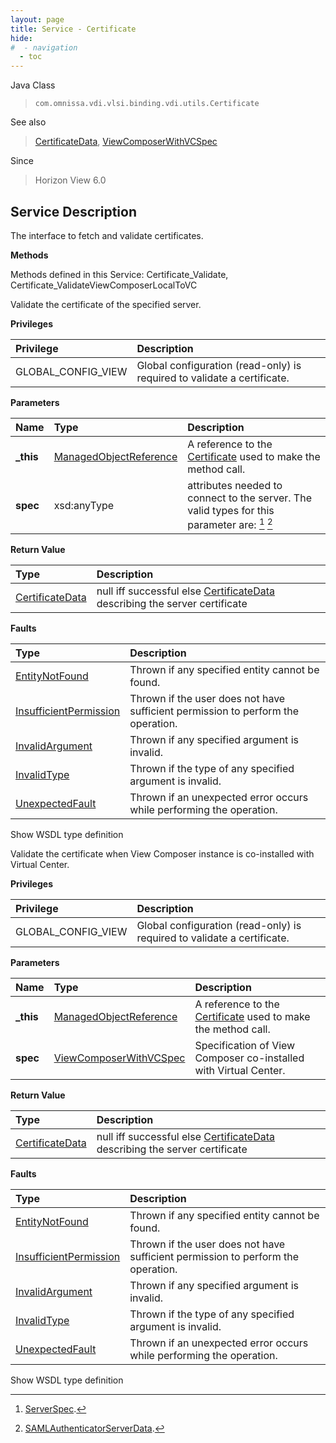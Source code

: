 ```yaml
---
layout: page
title: Service - Certificate
hide:
#  - navigation
  - toc
---
```








Java Class
> `com.omnissa.vdi.vlsi.binding.vdi.utils.Certificate`

See also
> [CertificateData](vdi.utils.Certificate.CertificateData.md), [ViewComposerWithVCSpec](vdi.utils.Certificate.ViewComposerWithVCSpec.md)

Since
> Horizon View 6.0





## Service Description

The interface to fetch and validate certificates.

**Methods**

Methods defined in this Service:
Certificate_Validate, Certificate_ValidateViewComposerLocalToVC




Validate the certificate of the specified server.

**Privileges**

Privilege | Description
:---|:---
GLOBAL_CONFIG_VIEW|  Global configuration (read-only) is required to validate a certificate.



**Parameters**

 Name | Type | Description
:---|:---|:---
**_this**| [ManagedObjectReference](vmodl.ManagedObjectReference.md)|  A reference to the [Certificate](vdi.utils.Certificate.md) used to make the method call.
**spec**|  xsd:anyType|  attributes needed to connect to the server. The valid types for this parameter are: [^225] [^226]






**Return Value**

Type | Description
:---|:---
[CertificateData](vdi.utils.Certificate.CertificateData.md)| null iff successful else [CertificateData](vdi.utils.Certificate.CertificateData.md) describing the server certificate



**Faults**

Type | Description
:---|:---
[EntityNotFound](vdi.fault.EntityNotFound.md)| Thrown if any specified entity cannot be found.
[InsufficientPermission](vdi.fault.InsufficientPermission.md)| Thrown if the user does not have sufficient permission to perform the operation.
[InvalidArgument](vdi.fault.InvalidArgument.md)| Thrown if any specified argument is invalid.
[InvalidType](vdi.fault.InvalidType.md)| Thrown if the type of any specified argument is invalid.
[UnexpectedFault](vdi.fault.UnexpectedFault.md)| Thrown if an unexpected error occurs while performing the operation.

Show WSDL type definition







Validate the certificate when View Composer instance is co-installed with Virtual Center.

**Privileges**

Privilege | Description
:---|:---
GLOBAL_CONFIG_VIEW|  Global configuration (read-only) is required to validate a certificate.



**Parameters**

 Name | Type | Description
:---|:---|:---
**_this**| [ManagedObjectReference](vmodl.ManagedObjectReference.md)|  A reference to the [Certificate](vdi.utils.Certificate.md) used to make the method call.
**spec**| [ViewComposerWithVCSpec](vdi.utils.Certificate.ViewComposerWithVCSpec.md)|  Specification of View Composer co-installed with Virtual Center.




**Return Value**

Type | Description
:---|:---
[CertificateData](vdi.utils.Certificate.CertificateData.md)| null iff successful else [CertificateData](vdi.utils.Certificate.CertificateData.md) describing the server certificate



**Faults**

Type | Description
:---|:---
[EntityNotFound](vdi.fault.EntityNotFound.md)| Thrown if any specified entity cannot be found.
[InsufficientPermission](vdi.fault.InsufficientPermission.md)| Thrown if the user does not have sufficient permission to perform the operation.
[InvalidArgument](vdi.fault.InvalidArgument.md)| Thrown if any specified argument is invalid.
[InvalidType](vdi.fault.InvalidType.md)| Thrown if the type of any specified argument is invalid.
[UnexpectedFault](vdi.fault.UnexpectedFault.md)| Thrown if an unexpected error occurs while performing the operation.

Show WSDL type definition












 


[^225]: [ServerSpec](vdi.utils.Certificate.ServerSpec.md).
[^226]: [SAMLAuthenticatorServerData](vdi.infrastructure.SAMLAuthenticator.ServerData.md).